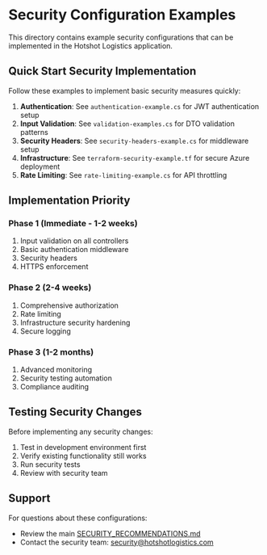 # Security Configuration Examples

This directory contains example security configurations that can be implemented in the Hotshot Logistics application.

## Quick Start Security Implementation

Follow these examples to implement basic security measures quickly:

1. **Authentication**: See `authentication-example.cs` for JWT authentication setup
2. **Input Validation**: See `validation-examples.cs` for DTO validation patterns
3. **Security Headers**: See `security-headers-example.cs` for middleware setup
4. **Infrastructure**: See `terraform-security-example.tf` for secure Azure deployment
5. **Rate Limiting**: See `rate-limiting-example.cs` for API throttling

## Implementation Priority

### Phase 1 (Immediate - 1-2 weeks)
1. Input validation on all controllers
2. Basic authentication middleware
3. Security headers
4. HTTPS enforcement

### Phase 2 (2-4 weeks)
1. Comprehensive authorization
2. Rate limiting
3. Infrastructure security hardening
4. Secure logging

### Phase 3 (1-2 months)
1. Advanced monitoring
2. Security testing automation
3. Compliance auditing

## Testing Security Changes

Before implementing any security changes:
1. Test in development environment first
2. Verify existing functionality still works
3. Run security tests
4. Review with security team

## Support

For questions about these configurations:
- Review the main [SECURITY_RECOMMENDATIONS.md](../SECURITY_RECOMMENDATIONS.md)
- Contact the security team: security@hotshotlogistics.com